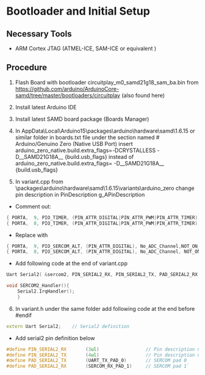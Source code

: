 # Bootloader and Initial Setup

## Necessary Tools

- ARM Cortex JTAG (ATMEL-ICE, SAM-ICE or equivalent )

## Procedure

1. Flash Board with bootloader circuitplay_m0_samd21g18_sam_ba.bin from https://github.com/arduino/ArduinoCore-samd/tree/master/bootloaders/circuitplay (also found here)

2. Install latest Arduino IDE 
3. Install latest SAMD board package (Boards Manager)
4. In AppData\Local\Arduino15\packages\arduino\hardware\samd\1.6.15 or similar folder in boards.txt file under the section named # Arduino/Genuino Zero (Native USB Port) 
	insert 	arduino_zero_native.build.extra_flags=-DCRYSTALLESS -D__SAMD21G18A__ {build.usb_flags}
	instead of arduino_zero_native.build.extra_flags= -D__SAMD21G18A__ {build.usb_flags}
5. In variant.cpp from \packages\arduino\hardware\samd\1.6.15\variants\arduino_zero change pin description in PinDescription g_APinDescription

- Comment out:
```cpp
{ PORTA,  9, PIO_TIMER, (PIN_ATTR_DIGITAL|PIN_ATTR_PWM|PIN_ATTR_TIMER), No_ADC_Channel, PWM0_CH1, TCC0_CH1, EXTERNAL_INT_9 },]
{ PORTA,  8, PIO_TIMER, (PIN_ATTR_DIGITAL|PIN_ATTR_PWM|PIN_ATTR_TIMER), No_ADC_Channel, PWM0_CH0, TCC0_CH0, EXTERNAL_INT_NMI },
```

- Replace with
```cpp
{ PORTA,  9, PIO_SERCOM_ALT, (PIN_ATTR_DIGITAL), No_ADC_Channel,NOT_ON_PWM, NOT_ON_TIMER, EXTERNAL_INT_9 },
{ PORTA,  8, PIO_SERCOM_ALT, (PIN_ATTR_DIGITAL), No_ADC_Channel, NOT_ON_PWM, NOT_ON_TIMER, EXTERNAL_INT_NMI },
```
- Add following code at the end of variant.cpp
```cpp
Uart Serial2( &sercom2, PIN_SERIAL2_RX, PIN_SERIAL2_TX, PAD_SERIAL2_RX, PAD_SERIAL2_TX);		

void SERCOM2_Handler(){
	Serial2.IrqHandler();
	}
```

6. In variant.h under the same folder add following code at the end before #endif
```cpp
extern Uart Serial2;    // Serial2 definition
```

- Add serial2 pin definition below

```cpp	
#define PIN_SERIAL2_RX       (3ul)                 // Pin description number for PIO_SERCOM on D3
#define PIN_SERIAL2_TX       (4ul)                 // Pin description number for PIO_SERCOM on D4
#define PAD_SERIAL2_TX       (UART_TX_PAD_0)       // SERCOM pad 0
#define PAD_SERIAL2_RX       (SERCOM_RX_PAD_1)     // SERCOM pad 1`
```
